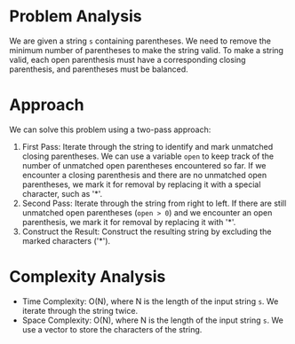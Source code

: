# Problem Analysis
We are given a string `s` containing parentheses. We need to remove the minimum number of parentheses to make the string valid. To make a string valid, each open parenthesis must have a corresponding closing parenthesis, and parentheses must be balanced.

# Approach
We can solve this problem using a two-pass approach:
1. First Pass: Iterate through the string to identify and mark unmatched closing parentheses. We can use a variable `open` to keep track of the number of unmatched open parentheses encountered so far. If we encounter a closing parenthesis and there are no unmatched open parentheses, we mark it for removal by replacing it with a special character, such as '*'.
2. Second Pass: Iterate through the string from right to left. If there are still unmatched open parentheses (`open > 0`) and we encounter an open parenthesis, we mark it for removal by replacing it with '*'.
3. Construct the Result: Construct the resulting string by excluding the marked characters ('*').

# Complexity Analysis
- Time Complexity: O(N), where N is the length of the input string `s`. We iterate through the string twice.
- Space Complexity: O(N), where N is the length of the input string `s`. We use a vector to store the characters of the string.
